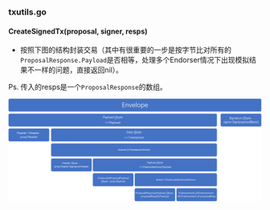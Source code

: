 ### txutils.go


#### CreateSignedTx(proposal, signer, resps)

* 按照下图的结构封装交易（其中有很重要的一步是按字节比对所有的`ProposalResponse.Payload`是否相等，处理多个Endorser情况下出现模拟结果不一样的问题，直接返回nil）。

Ps. 传入的resps是一个`ProposalResponse`的数组。

![交易结构](../_images/structure_of_Envelope.png)
